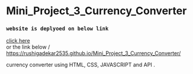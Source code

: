 # Mini_Project_3_Currency_Converter
### `website is deplyoed on below link`
  [click here](https://rushigadekar2535.github.io/Mini_Project_3_Currency_Converter/) \
  or the link below /
  https://rushigadekar2535.github.io/Mini_Project_3_Currency_Converter/
  
  currency converter using HTML, CSS, JAVASCRIPT and API .
